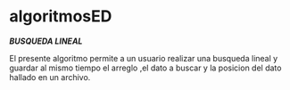 # algoritmosED
**_BUSQUEDA LINEAL_**

El presente algoritmo permite a un usuario realizar una busqueda lineal y  guardar al mismo tiempo el arreglo  ,el dato a buscar y la posicion del dato hallado en un archivo.
